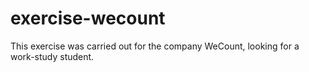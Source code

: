 # exercise-wecount

This exercise was carried out for the company WeCount, looking for a work-study student. 
 
